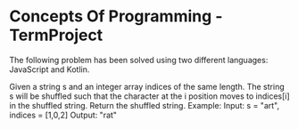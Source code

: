 # Concepts Of Programming - TermProject
The following problem has been solved using two different languages: JavaScript and Kotlin.

Given a string s and an integer array indices of the same length.
The string s will be shuffled such that the character at the i position moves to indices[i] in the shuffled string.
Return the shuffled string.
Example:
Input: s = "art", indices = [1,0,2]
Output: "rat"
